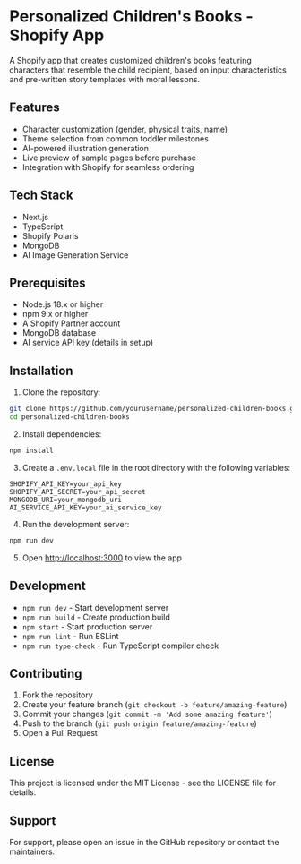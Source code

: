 # Personalized Children's Books - Shopify App

A Shopify app that creates customized children's books featuring characters that resemble the child recipient, based on input characteristics and pre-written story templates with moral lessons.

## Features

- Character customization (gender, physical traits, name)
- Theme selection from common toddler milestones
- AI-powered illustration generation
- Live preview of sample pages before purchase
- Integration with Shopify for seamless ordering

## Tech Stack

- Next.js
- TypeScript
- Shopify Polaris
- MongoDB
- AI Image Generation Service

## Prerequisites

- Node.js 18.x or higher
- npm 9.x or higher
- A Shopify Partner account
- MongoDB database
- AI service API key (details in setup)

## Installation

1. Clone the repository:
```bash
git clone https://github.com/yourusername/personalized-children-books.git
cd personalized-children-books
```

2. Install dependencies:
```bash
npm install
```

3. Create a `.env.local` file in the root directory with the following variables:
```env
SHOPIFY_API_KEY=your_api_key
SHOPIFY_API_SECRET=your_api_secret
MONGODB_URI=your_mongodb_uri
AI_SERVICE_API_KEY=your_ai_service_key
```

4. Run the development server:
```bash
npm run dev
```

5. Open [http://localhost:3000](http://localhost:3000) to view the app

## Development

- `npm run dev` - Start development server
- `npm run build` - Create production build
- `npm start` - Start production server
- `npm run lint` - Run ESLint
- `npm run type-check` - Run TypeScript compiler check

## Contributing

1. Fork the repository
2. Create your feature branch (`git checkout -b feature/amazing-feature`)
3. Commit your changes (`git commit -m 'Add some amazing feature'`)
4. Push to the branch (`git push origin feature/amazing-feature`)
5. Open a Pull Request

## License

This project is licensed under the MIT License - see the LICENSE file for details.

## Support

For support, please open an issue in the GitHub repository or contact the maintainers. 